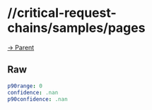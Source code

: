 
# //critical-request-chains/samples/pages

[→ Parent](../..)


## Raw


```yaml
p90range: 0
confidence: .nan
p90confidence: .nan

```

